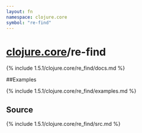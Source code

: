 ```yaml
---
layout: fn
namespace: clojure.core
symbol: "re-find"
---
```


# [clojure.core](../)/re-find

{% include 1.5.1/clojure.core/re_find/docs.md %}

##Examples

{% include 1.5.1/clojure.core/re_find/examples.md %}
## Source
{% include 1.5.1/clojure.core/re_find/src.md %}

